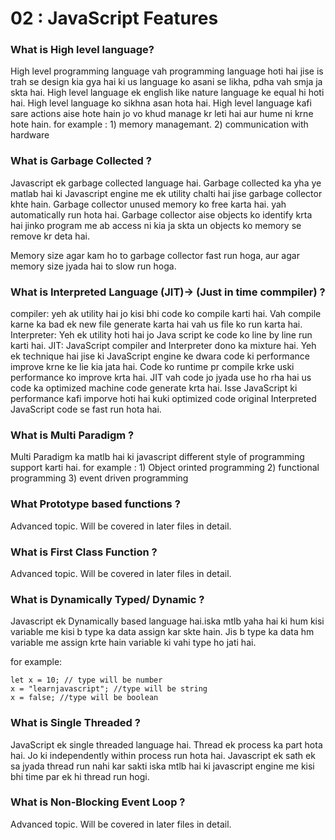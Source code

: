 # 02 : JavaScript Features

### What is High level language?

High level programming language vah programming language hoti hai jise is trah se design kia gya hai ki us language ko asani se likha, pdha vah smja ja skta hai. High level language ek english like nature language ke equal hi hoti hai. High level language ko sikhna asan hota hai. High level language kafi sare actions aise hote hain jo vo khud manage kr leti hai aur hume ni krne hote hain. for example : 1) memory managemant. 2) communication with hardware

### What is Garbage Collected ?

Javascript ek garbage collected language hai. Garbage collected ka yha ye matlab hai ki Javascript engine me ek utility chalti hai jise garbage collector khte hain. Garbage collector unused memory ko free karta hai. yah automatically run hota hai. Garbage collector aise objects ko identify krta hai jinko program me ab access ni kia ja skta un objects ko memory se remove kr deta hai.

Memory size agar kam ho to garbage collector fast run hoga, aur agar memory size jyada hai to slow run hoga.

### What is Interpreted Language (JIT)-> (Just in time commpiler) ?

compiler: yeh ak utility hai jo kisi bhi code ko compile karti hai. Vah compile karne ka bad ek new file generate karta hai vah us file ko run karta hai.
Interpreter: Yeh ek utility hoti hai jo Java script ke code ko line by line run karti hai.
JIT: JavaScript compiler and Interpreter dono ka mixture hai. Yeh ek technique hai jise ki JavaScript engine ke dwara code ki performance improve krne ke lie kia jata hai. Code ko runtime pr compile krke uski performance ko improve krta hai. JIT vah code jo jyada use ho rha hai us code ka optimized machine code generate krta hai. Isse JavaScript ki performance kafi imporve hoti hai kuki optimized code original Interpreted JavaScript code se fast run hota hai.

### What is Multi Paradigm ?

Multi Paradigm ka matlb hai ki javascript different style of programming support karti hai. for example : 1) Object orinted programming 2) functional programming 3) event driven programming

### What Prototype based functions ?

Advanced topic. Will be covered in later files in detail.

### What is First Class Function ?

Advanced topic. Will be covered in later files in detail.

### What is Dynamically Typed/ Dynamic ?

Javascript ek Dynamically based language hai.iska mtlb yaha hai ki hum kisi variable me kisi b type ka data assign kar skte hain. Jis b type ka data hm variable me assign krte hain variable ki vahi type ho jati hai.

for example:

```
let x = 10; // type will be number
x = "learnjavascript"; //type will be string
x = false; //type will be boolean
```

### What is Single Threaded ?

JavaScript ek single threaded language hai. Thread ek process ka part hota hai. Jo ki independently within process run hota hai. Javascript ek sath ek sa jyada thread run nahi kar sakti iska mtlb hai ki javascript engine me kisi bhi time par ek hi thread run hogi.

### What is Non-Blocking Event Loop ?

Advanced topic. Will be covered in later files in detail.
